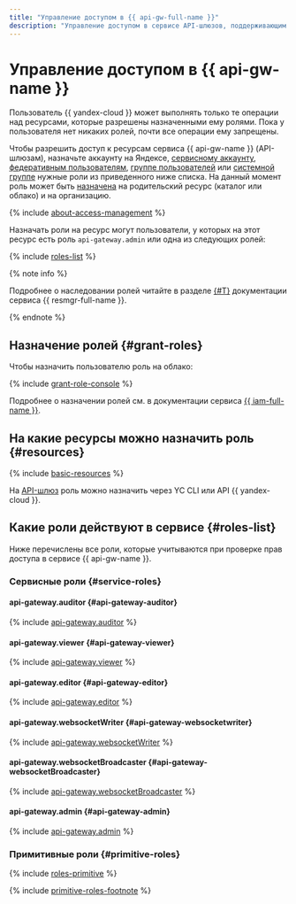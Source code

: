 ```yaml
---
title: "Управление доступом в {{ api-gw-full-name }}"
description: "Управление доступом в сервисе API-шлюзов, поддерживающим спецификацию OpenAPI 3.0 — {{ api-gw-full-name }}. Чтобы разрешить доступ к ресурсам сервиса {{ api-gw-name }} (API-шлюзам), назначьте пользователю нужные роли из приведенного ниже списка. На данный момент роль может быть назначена только на родительский ресурс (каталог или облако)."
---
```


# Управление доступом в {{ api-gw-name }}

Пользователь {{ yandex-cloud }} может выполнять только те операции над ресурсами, которые разрешены назначенными ему ролями. Пока у пользователя нет никаких ролей, почти все операции ему запрещены.

Чтобы разрешить доступ к ресурсам сервиса {{ api-gw-name }} (API-шлюзам), назначьте аккаунту на Яндексе, [сервисному аккаунту](../../iam/concepts/users/service-accounts.md), [федеративным пользователям](../../iam/concepts/federations.md), [группе пользователей](../../organization/operations/manage-groups.md) или [системной группе](../../iam/concepts/access-control/system-group.md) нужные роли из приведенного ниже списка. На данный момент роль может быть [назначена](../../iam/operations/roles/grant.md) на родительский ресурс (каталог или облако) и на организацию.

{% include [about-access-management](../../_includes/iam/about-access-management.md) %}

Назначать роли на ресурс могут пользователи, у которых на этот ресурс есть роль `api-gateway.admin` или одна из следующих ролей:

{% include [roles-list](../../_includes/iam/roles-list.md) %}

{% note info %}

Подробнее о наследовании ролей читайте в разделе [{#T}](../../resource-manager/concepts/resources-hierarchy.md#access-rights-inheritance) документации сервиса {{ resmgr-full-name }}.

{% endnote %}

## Назначение ролей {#grant-roles}

Чтобы назначить пользователю роль на облако:

{% include [grant-role-console](../../_includes/grant-role-console.md) %}

Подробнее о назначении ролей см. в документации сервиса [{{ iam-full-name }}](../../iam/operations/roles/grant.md).

## На какие ресурсы можно назначить роль {#resources}

{% include [basic-resources](../../_includes/iam/basic-resources-for-access-control.md) %}

На [API-шлюз](../concepts/index.md) роль можно назначить через YC CLI или API {{ yandex-cloud }}.

## Какие роли действуют в сервисе {#roles-list}

Ниже перечислены все роли, которые учитываются при проверке прав доступа в сервисе {{ api-gw-name }}.

### Сервисные роли {#service-roles}

#### api-gateway.auditor {#api-gateway-auditor}

{% include [api-gateway.auditor](../../_roles/api-gateway/auditor.md) %}

#### api-gateway.viewer {#api-gateway-viewer}

{% include [api-gateway.viewer](../../_roles/api-gateway/viewer.md) %}

#### api-gateway.editor {#api-gateway-editor}

{% include [api-gateway.editor](../../_roles/api-gateway/editor.md) %}

#### api-gateway.websocketWriter {#api-gateway-websocketwriter}

{% include [api-gateway.websocketWriter](../../_roles/api-gateway/websocketWriter.md) %}

#### api-gateway.websocketBroadcaster {#api-gateway-websocketBroadcaster}

{% include [api-gateway.websocketBroadcaster](../../_roles/api-gateway/websocketBroadcaster.md) %}

#### api-gateway.admin {#api-gateway-admin}

{% include [api-gateway.admin](../../_roles/api-gateway/admin.md) %}

### Примитивные роли {#primitive-roles}

{% include [roles-primitive](../../_includes/roles-primitive.md) %}

{% include [primitive-roles-footnote](../../_includes/primitive-roles-footnote.md) %}